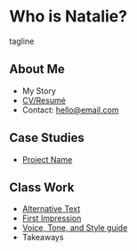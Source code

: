 # Who is Natalie?
tagline

## About Me

- My Story 
- [CV/Resumé](04-experience)
- Contact: hello@email.com

## Case Studies

- [Project Name](03-content-first)

## Class Work

- [Alternative Text](01-alternative-text)
- [First Impression](02-first-impression)
- [Voice, Tone, and Style guide](05-voice-tone)
- Takeaways
